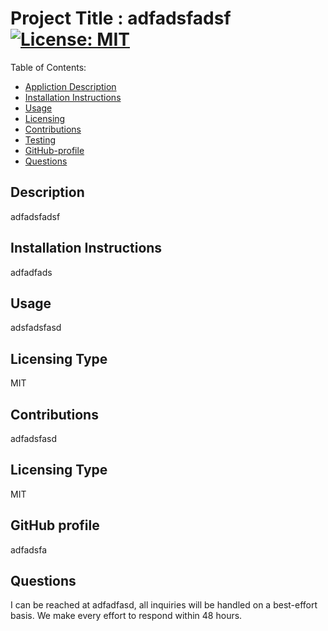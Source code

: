 

Project Title :  adfadsfadsf          `         `           [![License: MIT](https://img.shields.io/badge/License-MIT-yellow.svg)](https://opensource.org/licenses/MIT)             
=================================

Table of Contents: 

- [Appliction Description](#description)
- [Installation Instructions](#installation-instuctions)
- [Usage](usage)
- [Licensing](#licensing-type)
- [Contributions](#contribution)
- [Testing](#testing)
- [GitHub-profile](#github-profile)
- [Questions](#questions)

## Description
adfadsfadsf 

## Installation Instructions
adfadfads

## Usage 
adsfadsfasd 

## Licensing Type  
MIT

## Contributions
adfadsfasd

## Licensing Type 
MIT

## GitHub profile
adfadsfa

## Questions
I can be reached at adfadfasd, all inquiries will be handled on a best-effort basis.  We make every effort
to respond within 48 hours. 
